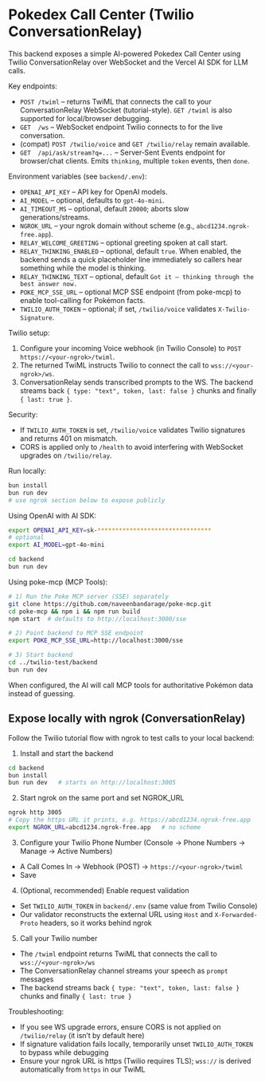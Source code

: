 # Pokedex Call Center (Twilio ConversationRelay)

This backend exposes a simple AI-powered Pokedex Call Center using Twilio ConversationRelay over WebSocket and the Vercel AI SDK for LLM calls.

Key endpoints:

- `POST /twiml` – returns TwiML that connects the call to your ConversationRelay WebSocket (tutorial-style). `GET /twiml` is also supported for local/browser debugging.
- `GET  /ws` – WebSocket endpoint Twilio connects to for the live conversation.
- (compat) `POST /twilio/voice` and `GET /twilio/relay` remain available.
- `GET  /api/ask/stream?q=...` – Server‑Sent Events endpoint for browser/chat clients. Emits `thinking`, multiple `token` events, then `done`.

Environment variables (see `backend/.env`):

- `OPENAI_API_KEY` – API key for OpenAI models.
- `AI_MODEL` – optional, defaults to `gpt-4o-mini`.
- `AI_TIMEOUT_MS` – optional, default `20000`; aborts slow generations/streams.
- `NGROK_URL` – your ngrok domain without scheme (e.g., `abcd1234.ngrok-free.app`).
- `RELAY_WELCOME_GREETING` – optional greeting spoken at call start.
- `RELAY_THINKING_ENABLED` – optional, default `true`. When enabled, the backend sends a quick placeholder line immediately so callers hear something while the model is thinking.
- `RELAY_THINKING_TEXT` – optional, default `Got it — thinking through the best answer now.`
- `POKE_MCP_SSE_URL` – optional MCP SSE endpoint (from poke-mcp) to enable tool-calling for Pokémon facts.
- `TWILIO_AUTH_TOKEN` – optional; if set, `/twilio/voice` validates `X-Twilio-Signature`.

Twilio setup:

1. Configure your incoming Voice webhook (in Twilio Console) to `POST` `https://<your-ngrok>/twiml`.
2. The returned TwiML instructs Twilio to connect the call to `wss://<your-ngrok>/ws`.
3. ConversationRelay sends transcribed prompts to the WS. The backend streams back `{ type: "text", token, last: false }` chunks and finally `{ last: true }`.

Security:

- If `TWILIO_AUTH_TOKEN` is set, `/twilio/voice` validates Twilio signatures and returns 401 on mismatch.
- CORS is applied only to `/health` to avoid interfering with WebSocket upgrades on `/twilio/relay`.

Run locally:

```bash
bun install
bun run dev
# use ngrok section below to expose publicly
```

Using OpenAI with AI SDK:

```bash
export OPENAI_API_KEY=sk-********************************
# optional
export AI_MODEL=gpt-4o-mini

cd backend
bun run dev
```

Using poke-mcp (MCP Tools):

```bash
# 1) Run the Poke MCP server (SSE) separately
git clone https://github.com/naveenbandarage/poke-mcp.git
cd poke-mcp && npm i && npm run build
npm start  # defaults to http://localhost:3000/sse

# 2) Point backend to MCP SSE endpoint
export POKE_MCP_SSE_URL=http://localhost:3000/sse

# 3) Start backend
cd ../twilio-test/backend
bun run dev
```

When configured, the AI will call MCP tools for authoritative Pokémon data instead of guessing.

## Expose locally with ngrok (ConversationRelay)

Follow the Twilio tutorial flow with ngrok to test calls to your local backend:

1. Install and start the backend

```bash
cd backend
bun install
bun run dev   # starts on http://localhost:3005
```

2. Start ngrok on the same port and set NGROK_URL

```bash
ngrok http 3005
# Copy the https URL it prints, e.g. https://abcd1234.ngrok-free.app
export NGROK_URL=abcd1234.ngrok-free.app   # no scheme
```

3. Configure your Twilio Phone Number (Console → Phone Numbers → Manage → Active Numbers)

- A Call Comes In → Webhook (POST) → `https://<your-ngrok>/twiml`
- Save

4. (Optional, recommended) Enable request validation

- Set `TWILIO_AUTH_TOKEN` in `backend/.env` (same value from Twilio Console)
- Our validator reconstructs the external URL using `Host` and `X-Forwarded-Proto` headers, so it works behind ngrok

5. Call your Twilio number

- The `/twiml` endpoint returns TwiML that connects the call to
  `wss://<your-ngrok>/ws`
- The ConversationRelay channel streams your speech as `prompt` messages
- The backend streams back `{ type: "text", token, last: false }` chunks and finally `{ last: true }`

Troubleshooting:

- If you see WS upgrade errors, ensure CORS is not applied on `/twilio/relay` (it isn’t by default here)
- If signature validation fails locally, temporarily unset `TWILIO_AUTH_TOKEN` to bypass while debugging
- Ensure your ngrok URL is https (Twilio requires TLS); `wss://` is derived automatically from `https` in our TwiML
